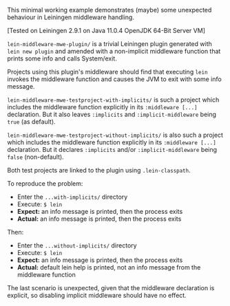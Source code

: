 This minimal working example demonstrates (maybe) some unexpected
behaviour in Leiningen middleware handling.

[Tested on Leiningen 2.9.1 on Java 11.0.4 OpenJDK 64-Bit Server VM]

`lein-middleware-mwe-plugin/` is a trivial Leiningen plugin
generated with `lein new plugin` and amended with a non-implicit
middleware function that prints some info and calls System/exit.

Projects using this plugin's middleware should find that executing
`lein` invokes the middleware function and causes the JVM to exit
with some info message.

`lein-middleware-mwe-testproject-with-implicits/` is such a project
which includes the middleware function explicitly in its
`:middleware [...]` declaration. But it also leaves `:implicits`
and `:implicit-middleware` being `true` (as default).

`lein-middleware-mwe-testproject-without-implicits/` is also such
a project which includes the middleware function explicitly in its
`:middleware [...]` declaration. But it declares `:implicits`
and/or `:implicit-middleware` being `false` (non-default).

Both test projects are linked to the plugin using `.lein-classpath`.

To reproduce the problem:

* Enter the `...with-implicits/` directory
* Execute: `$ lein`
* **Expect:** an info message is printed, then the process exits
* **Actual:** an info message is printed, then the process exits

Then:

* Enter the `...without-implicits/` directory
* Execute: `$ lein`
* **Expect:** an info message is printed, then the process exits
* **Actual:** default lein help is printed, not an info message
  from the middleware function

The last scenario is unexpected, given that the middleware
declaration is explicit, so disabling implicit middleware should
have no effect.
